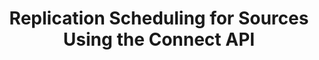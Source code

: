 ---
# -------------------------- #
#          PAGE INFO         #
# -------------------------- #

title: Replication Scheduling for Sources Using the Connect API
permalink: /developers/stitch-connect/guides/replication-scheduling-for-sources
redirect_from: /stitch-connect/guides/replication-scheduling-for-sources
summary: "Stitch supports three replication scheduling methods: Replication Frequency, Anchor Scheduling, and Advanced Scheduling. Learn about each scheduling type and how to use them in the Connect API."

product-type: "connect"
content-type: "guide"
content-id: "replication-scheduling-for-sources"
topics: "sources, scheduling"

key: "connect-scheduling"

layout: general
sidebar: on-page


# -------------------------- #
#      GUIDE PAGE INFO       #
# -------------------------- #

## This is used only on the /stitch-connect/guides page.
doc-type: "concept"
icon: clock
order: 4

description: "Learn how to use each of Stitch's replication scheduling methods via the Connect API."


# -------------------------- #
#   RELATED SIDEBAR LINKS    #
# -------------------------- #

related:
  - title: "Replication Frequency"
    link: "{{ link.replication.rep-frequency | prepend: site.baseurl }}"

  - title: "Anchor Scheduling"
    link: "{{ link.replication.anchor-scheduling | prepend: site.baseurl }}"

  - title: "Advanced Scheduling using Cron"
    link: "{{ link.replication.advanced-scheduling | prepend: site.baseurl }}"

  - title: "Connect API reference"
    link: "{{ link.connect.api | prepend: site.baseurl }}"

  - title: "Connect guides"
    link: "{{ link.connect.guides.category | prepend: site.baseurl }}"


# -------------------------- #
#         GUIDE INTRO        #
# -------------------------- #

intro: |
  {% include misc/data-files.html %}
  {% include misc/icons.html %}

  {{ page.summary }}


# -------------------------- #
#      CONTENT SECTIONS      #
# -------------------------- #

method-comparison-table:
  - scheduling-used: "Replication Frequency"
    frequency-selected: true
    anchor-selected: false
    cron-selected: false

  - scheduling-used: "Anchor Scheduling"
    frequency-selected: true
    anchor-selected: true
    cron-selected: false

  - scheduling-used: "Advanced Scheduling"
    frequency-selected: true
    anchor-selected: false
    cron-selected: true

  - scheduling-used: "Advanced Scheduling"
    frequency-selected: true
    anchor-selected: true
    cron-selected: true



sections:
  - title: "What is replication scheduling?"
    anchor: "what-is-replication-scheduling"
    content: |
      Replication scheduling tells Stitch when and how often data extraction should occur.

      **Note**: All replication scheduling methods (Replication Frequency, Anchor Scheduling, and Advanced Scheduling) define when data extractions begin. They do not control how long a replication job runs or when data is loaded into a destination.

      For a more in-depth look at replication scheduling, refer to the [Replication Scheduling overview]({{ link.replication.rep-scheduling | prepend: site.baseurl }}).

  - title: "Replication scheduling API properties"
    anchor: "replication-scheduling-api-properties"
    content: |
      With a few exceptions, every [source form property]({{ link.connect.api | append: site.data.connect.data-structures.source-form-properties.section | prepend: site.baseurl }}) available in the API contains the following properties:

      {% assign common = site.data.connect.common.all-sources %}
      {% assign properties = common.fields | sort:"order" %}

      <table class="attribute-list">
      <tr>
      <td align="right" width="30%; fixed"><strong>Property name</strong></td>
      <td><strong>Description</strong></td>
      </tr>
      {% for property in properties %}
      {% if property.category contains "scheduling" %}
      <tr>
      <td align="right">
      <strong>{{ property.name }}</strong><br>
      {{ property.type | upcase }}
      </td>
      <td>
      {{ property.short | flatify | markdownify }}
      </td>
      </tr>
      {% endif %}
      {% endfor %}
      </table>

      These properties are used to create a source's replication schedule. Depending on the replication scheduling type you want to use, you will need to define values for one or several of these properties.

  - title: "Scheduling property hierarchy"
    anchor: "api-property-hierarchy"
    content: |
      {% include misc/icons.html %}

      When determining which replication scheduling type to use, Stitch will consider the `{{ common.names.advanced }}` property above the `{{ common.names.frequency }}` and `{{ common.names.anchor-time }}` properties.

      The table below demonstrates which replication scheduling type will be used for the various combinations of scheduling properties:

      - {{ supported | replace: "TOOLTIP","This property has been defined with a valid value." }} indicates that the property has been defined with a valid value
      - {{ not-supported | replace: "TOOLTIP", "This property has not been defined." }} indicates that the property has not been defined

      {% assign field-list = "frequency-selected|anchor-selected|cron-selected" | split:"|" %}

      <table class="attribute-list">
      <tr>
      {% for property in properties %}
      {% if property.category contains "scheduling" %}
      <td><strong>{{ property.name }}</strong></td>
      {% endif %}
      {% endfor %}
      <td><strong>Scheduling used</strong></td>
      </tr>
      {% for method in page.method-comparison-table %}
      <tr>
      {% for field in field-list %}
      <td width="25%; fixed">
      {% case method[field] %}
      {% when true %}
      {{ supported | replace: "TOOLTIP","This property has been defined with a valid value." }}

      {% when false %}
      {{ not-supported | replace: "TOOLTIP", "This property has not been defined." }}
      {% endcase %}
      </td>
      {% endfor %}
      <td>
      <a href="#{{ method.scheduling-used | slugify }}">{{ method.scheduling-used }}</a>
      </td>
      </tr>
      {% endfor %}
      </table>

      **Note**: If you choose not to manually set the `{{ common.names.frequency }}` value, Stitch will use the source's default value. This means `{{ common.names.frequency }}` will never be `null`. The default value varies by source.

  - title: "Define a replication schedule for a source"
    anchor: "define-replication-schedule-for-source"
    content: |
      In this section, we'll cover which scheduling properties need to be set to use each replication scheduling type:

      {% for subsection in section.subsections %}
      - [{{ subsection.title }}](#{{ subsection.anchor }})
      {% endfor %}

    subsections:
      - title: "Replication Frequency"
        anchor: "replication-frequency"
        content: |
          To create an interval schedule for a source, the `{{ common.names.frequency }}` property must be set. The `{{ common.names.frequency }}` property defines how often, in minutes, Stitch should attempt to replicate data from the source.

          For example: The request below updates the `{{ common.names.frequency }}` property to `1440`, or 24 hours:

          {% assign right-bracket = "}" %}

          ```json
          curl -X {{ site.data.connect.core-objects.sources.update.method | upcase }} {{ site.data.connect.core-objects.sources.update.name | flatify | replace: "{source_id","86741" | remove: right-bracket | prepend: site.data.connect.api.base-url | strip_newlines  }}
               -H "Authorization: Bearer <ACCESS_TOKEN>" 
               -H "Content-Type: application/json"
               -d "{
                     "display_name":"Shopify",
                     "properties":{
                        "start_date":"2017-01-01T00:00:00Z",
                        "frequency_in_minutes":"1440"
                     }
                    }"
          ```

          This means that Stitch will attempt to replicate data from this source every `1440` minutes, or every 24 hours.

          For more info, refer to the [Replication Frequency documentation]({{ link.replication.rep-frequency | prepend: site.baseurl }}).

      - title: "Anchor Scheduling"
        anchor: "anchor-scheduling"
        content: |
          To create an anchored schedule for a source, the following properties must be set:

          {% assign anchor-properties = common.fields | where_exp:"property","property.category contains 'anchor-scheduling'" %}

          {% for property in anchor-properties %}
          - `{{ property.name }}`
          {% endfor %}

          When both properties are defined, the `{{ common.names.anchor-time }}` value will define the time that the `{{ common.names.frequency }}` value is "anchored" to. For example:

          ```json
          curl -X {{ site.data.connect.core-objects.sources.update.method | upcase }} {{ site.data.connect.core-objects.sources.update.name | flatify | replace: "{source_id","77234" | remove: right-bracket | prepend: site.data.connect.api.base-url | strip_newlines  }}
               -H "Authorization: Bearer <ACCESS_TOKEN>" 
               -H "Content-Type: application/json"
               -d "{
                     "display_name":"Marketo",
                     "properties":{
                        "anchor_time":"2018-04-30T03:30:00Z",
                        "frequency_in_minutes":"360"
                     }
                    }"
          ```

          In this case, Stitch will run a replication job for the source every `360` minutes, starting at `03:30:00`. This means a job would run at `09:30:00`, `15:30:00`, `21:30:00`, etc.

          For more info, refer to the [Anchor Scheduling documentation]({{ link.replication.anchor-scheduling | prepend: site.baseurl }}).

      - title: "Advanced Scheduling using cron"
        anchor: "advanced-scheduling"
        content: |
          {% include note.html type="single-line" content="**Note**: Advanced Scheduling using cron is only available to Stitch client accounts with an Enterprise plan." %}

          To create an advanced (cron) schedule for a source, the `{{ common.names.advanced }}` property must be set. The `{{ common.names.advanced }}` value must be a valid Quartz cron expression representing the replication schedule for the source. For example:

          ```json
          curl -X {{ site.data.connect.core-objects.sources.update.method | upcase }} {{ site.data.connect.core-objects.sources.update.name | flatify | replace: "{source_id","12345" | remove: right-bracket | prepend: site.data.connect.api.base-url | strip_newlines  }}
               -H "Authorization: Bearer <ACCESS_TOKEN>" 
               -H "Content-Type: application/json"
               -d "{
                     "display_name":"MySQL",
                     "properties":{
                        "cron_expression":"0 0 12 ? * MON-FRI *"
                     }
                    }"
          ```

          In this case, Stitch will run a replication job for the source at 12:00PM every day between Monday and Friday.

          For more info, refer to the [Advanced Scheduling documentation]({{ link.replication.advanced-scheduling | prepend: site.baseurl }}).
---